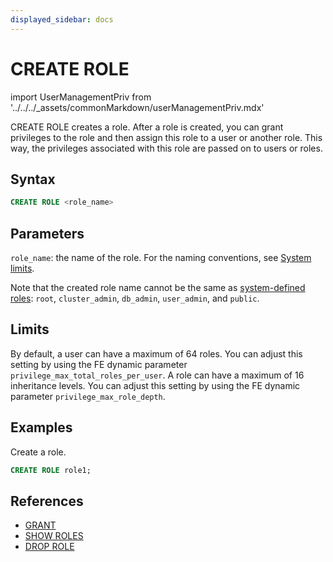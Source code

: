 ```yaml
---
displayed_sidebar: docs
---
```


# CREATE ROLE

import UserManagementPriv from '../../../_assets/commonMarkdown/userManagementPriv.mdx'

CREATE ROLE creates a role. After a role is created, you can grant privileges to the role and then assign this role to a user or another role. This way, the privileges associated with this role are passed on to users or roles.

<UserManagementPriv />

## Syntax

```sql
CREATE ROLE <role_name>
```

## Parameters

`role_name`: the name of the role. For the naming conventions, see [System limits](../../System_limit.md).

Note that the created role name cannot be the same as [system-defined roles](../../../administration/user_privs/authorization/user_privs.md#system-defined-roles): `root`, `cluster_admin`, `db_admin`, `user_admin`, and `public`.

## Limits

By default, a user can have a maximum of 64 roles. You can adjust this setting by using the FE dynamic parameter `privilege_max_total_roles_per_user`. A role can have a maximum of 16 inheritance levels. You can adjust this setting by using the FE dynamic parameter `privilege_max_role_depth`.

## Examples

 Create a role.

  ```sql
  CREATE ROLE role1;
  ```

## References

- [GRANT](GRANT.md)
- [SHOW ROLES](SHOW_ROLES.md)
- [DROP ROLE](DROP_ROLE.md)
